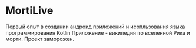 # MortiLive

Первый опыт в создании андроид приложений и исопльзования языка программирования Kotlin
Приложение - википедия по вселенной Рика и морти. Проект заморожен.
